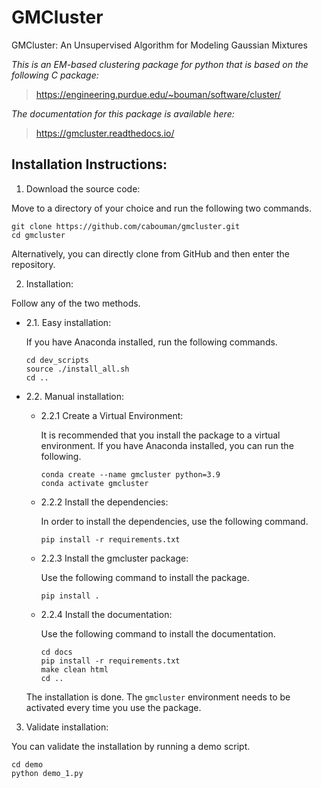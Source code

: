 # GMCluster 
GMCluster: An Unsupervised Algorithm for Modeling Gaussian Mixtures

*This is an EM-based clustering package for python that is based on the following C package:*
>https://engineering.purdue.edu/~bouman/software/cluster/

*The documentation for this package is available here:*
>https://gmcluster.readthedocs.io/

## Installation Instructions:
1. Download the source code:

  Move to a directory of your choice and run the following two commands.

```
git clone https://github.com/cabouman/gmcluster.git
cd gmcluster
```
	
  Alternatively, you can directly clone from GitHub and then enter the repository.

2. Installation:

  Follow any of the two methods.

* 2.1. Easy installation:

  If you have Anaconda installed, run the following commands.
	  
	```
	cd dev_scripts
	source ./install_all.sh
	cd ..
	```
		
* 2.2. Manual installation:

	- 2.2.1 Create a Virtual Environment:

	  It is recommended that you install the package to a virtual environment.
	  If you have Anaconda installed, you can run the following.

		```
		conda create --name gmcluster python=3.9
		conda activate gmcluster
		```

	- 2.2.2 Install the dependencies:

	  In order to install the dependencies, use the following command.

		```
		pip install -r requirements.txt
		```

	- 2.2.3 Install the gmcluster package:

	  Use the following command to install the package.

		```
		pip install .
		```

	- 2.2.4 Install the documentation:

	  Use the following command to install the documentation.

		```
		cd docs
		pip install -r requirements.txt
		make clean html
		cd ..
		```

  The installation is done. The ``gmcluster`` environment needs to be activated every time you use the package.

3. Validate installation:

  You can validate the installation by running a demo script.
  
```
cd demo
python demo_1.py
```






